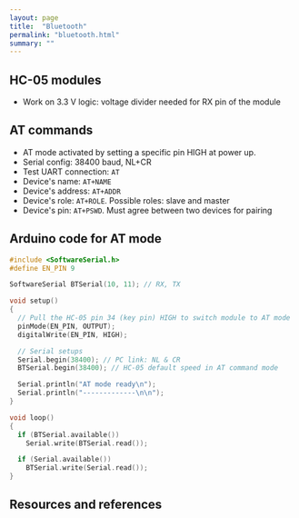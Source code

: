 ```yaml
---
layout: page
title:  "Bluetooth"
permalink: "bluetooth.html"
summary: ""
---
```


## HC-05 modules
* Work on 3.3 V logic: voltage divider needed for RX pin of the module

## AT commands
* AT mode activated by setting a specific pin HIGH at power up.
* Serial config: 38400 baud, NL+CR
* Test UART connection: `AT`
* Device's name: `AT+NAME`
* Device's address: `AT+ADDR`
* Device's role: `AT+ROLE`. Possible roles: slave and master
* Device's pin: `AT+PSWD`. Must agree between two devices for pairing


## Arduino code for AT mode
```cpp
#include <SoftwareSerial.h>
#define EN_PIN 9

SoftwareSerial BTSerial(10, 11); // RX, TX

void setup()
{
  // Pull the HC-05 pin 34 (key pin) HIGH to switch module to AT mode
  pinMode(EN_PIN, OUTPUT);
  digitalWrite(EN_PIN, HIGH);

  // Serial setups
  Serial.begin(38400); // PC link: NL & CR
  BTSerial.begin(38400); // HC-05 default speed in AT command mode

  Serial.println("AT mode ready\n");
  Serial.println("-------------\n\n");
}

void loop()
{
  if (BTSerial.available())
    Serial.write(BTSerial.read());

  if (Serial.available())
    BTSerial.write(Serial.read());
}
```

## Resources and references
